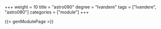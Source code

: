 +++
weight = 10
title = "astro080"
degree = "lvandere"
tags = ["lvandere", "astro080"]
categories = ["module"]
+++

{{< genModulePage >}}
